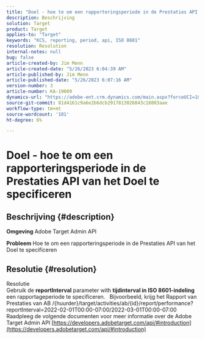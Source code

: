 ```yaml
---
title: "Doel - hoe te om een rapporteringsperiode in de Prestaties API van het Doel te specificeren"
description: Beschrijving
solution: Target
product: Target
applies-to: "Target"
keywords: "KCS, reporting, period, api, ISO 8601"
resolution: Resolution
internal-notes: null
bug: false
article-created-by: Jim Menn
article-created-date: "5/26/2023 6:04:39 AM"
article-published-by: Jim Menn
article-published-date: "5/26/2023 6:07:16 AM"
version-number: 3
article-number: KA-19009
dynamics-url: "https://adobe-ent.crm.dynamics.com/main.aspx?forceUCI=1&pagetype=entityrecord&etn=knowledgearticle&id=89dce930-8bfb-ed11-8849-6045bd006295"
source-git-commit: 81d4161c9a6e2b6dcb2917813026843c18803aae
workflow-type: tm+mt
source-wordcount: '101'
ht-degree: 6%

---
```


# Doel - hoe te om een rapporteringsperiode in de Prestaties API van het Doel te specificeren

## Beschrijving {#description}


<b>Omgeving</b>
Adobe Target Admin API

<b>Probleem</b>
Hoe te om een rapporteringsperiode in de Prestaties API van het Doel te specificeren


## Resolutie {#resolution}

Resolutie<br>
Gebruik de <b>reportInterval</b> parameter with <b>tijdinterval in ISO 8601-indeling</b> een rapportageperiode te specificeren.
 
Bijvoorbeeld, krijg het Rapport van Prestaties van AB /{huurder}/target/activities/ab/{id}/report/performance?reportInterval=2022-02-01T00:00-07:00/2022-03-01T00:00-07:00 Raadpleeg de volgende documenten voor meer informatie over de Adobe Target Admin API
[https://developers.adobetarget.com/api/#introduction](https://developers.adobetarget.com/api/#introduction)
